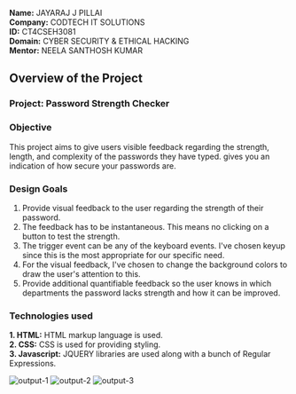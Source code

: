 **Name:** JAYARAJ J PILLAI   
**Company:** CODTECH IT SOLUTIONS   
**ID:** CT4CSEH3081   
**Domain:** CYBER SECURITY & ETHICAL HACKING   
**Mentor:** NEELA SANTHOSH KUMAR   

## Overview of the Project

### Project: Password Strength Checker

### Objective
This project aims to give users visible feedback regarding the strength, length, and complexity of the passwords they have typed. gives you an indication of how secure your passwords are. 

### Design Goals
1. Provide visual feedback to the user regarding the strength of their password.
2. The feedback has to be instantaneous. This means no clicking on a button to test the strength.
3. The trigger event can be any of the keyboard events. I've chosen keyup since this is the most appropriate for our specific need.
4. For the visual feedback, I've chosen to change the background colors to draw the user's attention to this.
5. Provide additional quantifiable feedback so the user knows in which departments the password lacks strength and how it can be 
   improved.

### Technologies used
**1. HTML:** HTML markup language is used.   
**2. CSS:** CSS is used for providing styling.   
**3. Javascript:** JQUERY libraries are used along with a bunch of Regular Expressions.   



![output-1](https://github.com/Jayaraj1294/Codtech-Task1/assets/146413812/f884f595-bbe5-4028-8754-e840c048300f)
![output-2](https://github.com/Jayaraj1294/Codtech-Task1/assets/146413812/0cc49137-bb6f-417d-bfd1-25df172b8b04)
![output-3](https://github.com/Jayaraj1294/Codtech-Task1/assets/146413812/3401589f-b470-419f-bc80-98ab876baed3)

